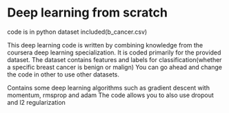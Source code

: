 # Deep learning from scratch

code is in python
dataset included(b_cancer.csv)

This deep learning code is written by combining knowledge from the coursera deep learning
specialization. It is coded primarily for the provided dataset. 
The dataset contains features and labels for classification(whether a specific breast cancer is benign or malign)
You can go ahead and change
the code in other to use other datasets.

Contains some deep learning algorithms such as gradient descent with momentum, rmsprop and adam
The code allows you to also use dropout and l2 regularization
